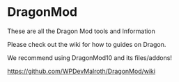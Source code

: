 # DragonMod
 These are all the Dragon Mod tools and Information
 
 Please check out the wiki for how to guides on Dragon.

 We recommend using DragonMod10 and its files/addons!
 
https://github.com/WPDevMalroth/DragonMod/wiki
